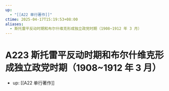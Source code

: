 ```yaml
---
up:
  - "[[A22 单行著作]]"
ctime: 2025-04-17T15:19:53+08:00
aliases:
  - 斯托雷平反动时期和布尔什维克形成独立政党时期（1908~1912 年 3 月）
---
```


# A223 斯托雷平反动时期和布尔什维克形成独立政党时期（1908~1912 年 3 月）

- up: [[A22 单行著作]]
